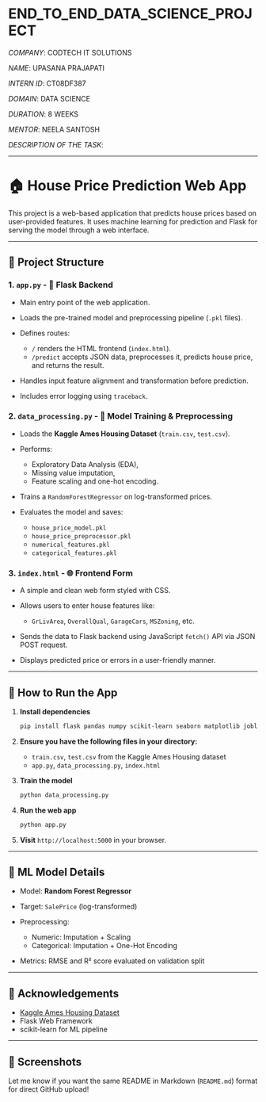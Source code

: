 # END_TO_END_DATA_SCIENCE_PROJECT

*COMPANY*: CODTECH IT SOLUTIONS

*NAME*: UPASANA PRAJAPATI

*INTERN ID*: CT08DF387

*DOMAIN*: DATA SCIENCE

*DURATION*: 8 WEEKS

*MENTOR*: NEELA SANTOSH


*DESCRIPTION OF THE TASK*:

---

# 🏠 House Price Prediction Web App

This project is a web-based application that predicts house prices based on user-provided features. It uses machine learning for prediction and Flask for serving the model through a web interface.

---

## 📁 Project Structure

### 1. `app.py` - 🔌 Flask Backend

* Main entry point of the web application.
* Loads the pre-trained model and preprocessing pipeline (`.pkl` files).
* Defines routes:

  * `/` renders the HTML frontend (`index.html`).
  * `/predict` accepts JSON data, preprocesses it, predicts house price, and returns the result.
* Handles input feature alignment and transformation before prediction.
* Includes error logging using `traceback`.

### 2. `data_processing.py` - 🧠 Model Training & Preprocessing

* Loads the **Kaggle Ames Housing Dataset** (`train.csv`, `test.csv`).
* Performs:

  * Exploratory Data Analysis (EDA),
  * Missing value imputation,
  * Feature scaling and one-hot encoding.
* Trains a `RandomForestRegressor` on log-transformed prices.
* Evaluates the model and saves:

  * `house_price_model.pkl`
  * `house_price_preprocessor.pkl`
  * `numerical_features.pkl`
  * `categorical_features.pkl`

### 3. `index.html` - 🌐 Frontend Form

* A simple and clean web form styled with CSS.
* Allows users to enter house features like:

  * `GrLivArea`, `OverallQual`, `GarageCars`, `MSZoning`, etc.
* Sends the data to Flask backend using JavaScript `fetch()` API via JSON POST request.
* Displays predicted price or errors in a user-friendly manner.

---

## 🚀 How to Run the App

1. **Install dependencies**

   ```bash
   pip install flask pandas numpy scikit-learn seaborn matplotlib joblib
   ```

2. **Ensure you have the following files in your directory:**

   * `train.csv`, `test.csv` from the Kaggle Ames Housing dataset
   * `app.py`, `data_processing.py`, `index.html`

3. **Train the model**

   ```bash
   python data_processing.py
   ```

4. **Run the web app**

   ```bash
   python app.py
   ```

5. **Visit** `http://localhost:5000` in your browser.

---

## 🧠 ML Model Details

* Model: **Random Forest Regressor**
* Target: `SalePrice` (log-transformed)
* Preprocessing:

  * Numeric: Imputation + Scaling
  * Categorical: Imputation + One-Hot Encoding
* Metrics: RMSE and R² score evaluated on validation split

---

## 🔖 Acknowledgements

* [Kaggle Ames Housing Dataset](https://www.kaggle.com/c/house-prices-advanced-regression-techniques)
* Flask Web Framework
* scikit-learn for ML pipeline

---

## 📸 Screenshots
Let me know if you want the same README in Markdown (`README.md`) format for direct GitHub upload!

